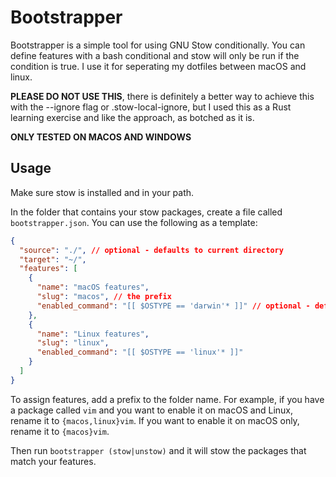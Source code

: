 # Bootstrapper

Bootstrapper is a simple tool for using GNU Stow conditionally. You can define features with a
bash conditional and stow will only be run if the condition is true. I use it for seperating
my dotfiles between macOS and linux.

**PLEASE DO NOT USE THIS**, there is definitely a better way to achieve this with the --ignore
flag or .stow-local-ignore, but I used this as a Rust learning exercise and like the approach,
as botched as it is.

**ONLY TESTED ON MACOS AND WINDOWS**

## Usage

Make sure stow is installed and in your path.

In the folder that contains your stow packages, create a file called `bootstrapper.json`.
You can use the following as a template:

```json
{
  "source": "./", // optional - defaults to current directory
  "target": "~/",
  "features": [
    {
      "name": "macOS features",
      "slug": "macos", // the prefix
      "enabled_command": "[[ $OSTYPE == 'darwin'* ]]" // optional - defaults to true
    },
    {
      "name": "Linux features",
      "slug": "linux",
      "enabled_command": "[[ $OSTYPE == 'linux'* ]]"
    }
  ]
}
```

To assign features, add a prefix to the folder name. For example, if you have a package called
`vim` and you want to enable it on macOS and Linux, rename it to `{macos,linux}vim`. If you
want to enable it on macOS only, rename it to `{macos}vim`.

Then run `bootstrapper (stow|unstow)` and it will stow the packages that match your features.

